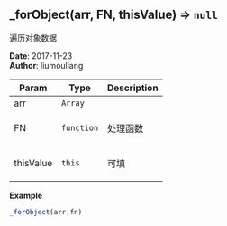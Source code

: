 ## \_forObject(arr, FN, thisValue) ⇒ <code>null</code>
<p>遍历对象数据</p>

**Date**: 2017-11-23  
**Author**: liumouliang  

| Param | Type | Description |
| --- | --- | --- |
| arr | <code>Array</code> |  |
| FN | <code>function</code> | <p>处理函数</p> |
| thisValue | <code>this</code> | <p>可填</p> |

**Example**  
```javascript
_forObject(arr,fn)
```
